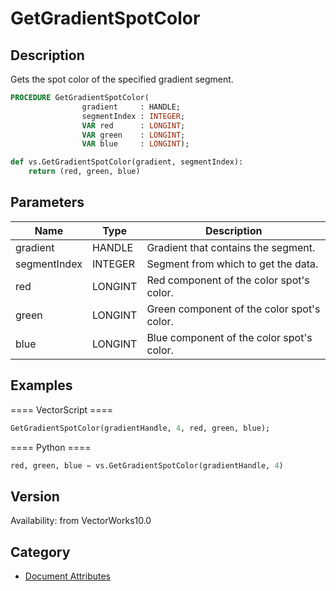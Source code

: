 # GetGradientSpotColor

## Description
Gets the spot color of the specified gradient segment.

```pascal
PROCEDURE GetGradientSpotColor(
				gradient     : HANDLE;
				segmentIndex : INTEGER;
				VAR red      : LONGINT;
				VAR green    : LONGINT;
				VAR blue     : LONGINT);
```

```python
def vs.GetGradientSpotColor(gradient, segmentIndex):
    return (red, green, blue)
```

## Parameters
|Name|Type|Description|
|---|---|---|
|gradient|HANDLE|Gradient that contains the segment.|
|segmentIndex|INTEGER|Segment from which to get the data.|(segment indexes begin with 1)|
|red|LONGINT|Red component of the color spot's color.|(red &gt;= 0 and red &lt;= 255)|
|green|LONGINT|Green component of the color spot's color.|(green &gt;= 0 and green &lt;= 255)|
|blue|LONGINT|Blue component of the color spot's color.|(blue &gt;= 0 and blue &lt;= 255)|

## Examples
==== VectorScript ====
```pascal
GetGradientSpotColor(gradientHandle, 4, red, green, blue);
```
==== Python ====
```python
red, green, blue = vs.GetGradientSpotColor(gradientHandle, 4)
```

## Version
Availability: from VectorWorks10.0

## Category
* [Document Attributes](../Categories/Document%20Attributes.md)
